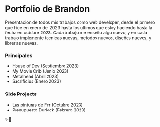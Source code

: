 # Portfolio de Brandon
Presentacion de todos mis trabajos como web developer, desde el primero que hice en enero del 2023 hasta los ultimos que estoy haciendo hasta la fecha en octubre 2023. Cada trabajo me enseño algo nuevo, y en cada trabajo implemente tecnicas nuevas, metodos nuevos, diseños nuevos, y librerias nuevas. 

### Principales
- House of Dev (Septiembre 2023)
- My Movie Crib (Junio 2023)
- Metalhead (Abril 2023)
- Sacrificius (Enero 2023)

### Side Projects

- Las pinturas de Fer (Octubre 2023)
- Presupuesto Durlock (Febrero 2023)

✨🚀

